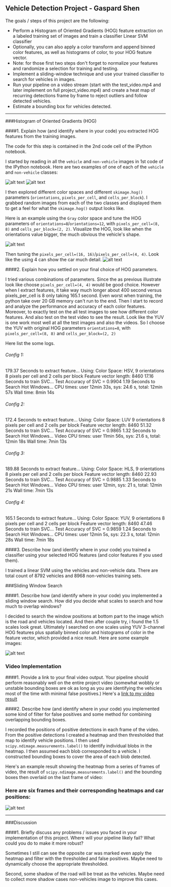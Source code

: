 ## Vehicle Detection Project - Gaspard Shen

The goals / steps of this project are the following:

* Perform a Histogram of Oriented Gradients (HOG) feature extraction on a labeled training set of images and train a classifier Linear SVM classifier
* Optionally, you can also apply a color transform and append binned color features, as well as histograms of color, to your HOG feature vector.
* Note: for those first two steps don't forget to normalize your features and randomize a selection for training and testing.
* Implement a sliding-window technique and use your trained classifier to search for vehicles in images.
* Run your pipeline on a video stream (start with the test_video.mp4 and later implement on full project_video.mp4) and create a heat map of recurring detections frame by frame to reject outliers and follow detected vehicles.
* Estimate a bounding box for vehicles detected.

[//]: # (Image References)
[image1]: ./output_images/car_not_car0.png
[image2]: ./output_images/car_not_car1.png
[image8]: ./output_images/HOG0.png
[image9]: ./output_images/HOG1.png
[image10]:./output_images/HOG2.png
[image3]: ./output_images/sliding_window.png
[image5]: ./output_images/bboxes_and_heat.png
[video1]: ./project_video_out.mp4

---
###Histogram of Oriented Gradients (HOG)

####1. Explain how (and identify where in your code) you extracted HOG features from the training images.

The code for this step is contained in the 2nd code cell of the IPython notebook.

I started by reading in all the `vehicle` and `non-vehicle` images in 1st code of the IPython notebook. Here are two examples of one of each of the `vehicle` and `non-vehicle` classes:

![alt text][image1]
![alt text][image2]

I then explored different color spaces and different `skimage.hog()` parameters (`orientations`, `pixels_per_cell`, and `cells_per_block`).  I grabbed random images from each of the two classes and displayed them to get a feel for what the `skimage.hog()` output looks like.

Here is an example using the `Gray` color space and tune the HOG parameters of `orientations=8`/`orientations=12`, with `pixels_per_cell=(8, 8)` and `cells_per_block=(2, 2)`. Visualize the HOG, look like when the orientations value bigger, the much obvious the vehicle's shape.

![alt text][image9]

Then tuning the `pixels_per_cell=(16, 16)`/`pixels_per_cell=(4, 4)`. Look like the using 4 can show the car much detail.
![alt text][image10]

####2. Explain how you settled on your final choice of HOG parameters.

I tried various combinations of parameters. Since the as previous illustrate look like choose `pixels_per_cell=(4, 4)` would be good choice. However when I extract features, it take way much longer about 400 second versus pixels_per_cell is 8 only taking 165.1 second. Even worst when training, the python take over 20 GB memory can't run to the end. Then I start to record and analyze the performance and accuracy of each color features. Moreover, to exactly test on the all test images to see how different color features. And also test on the test video to see the result. Look like the YUV is one work most well at all the test images and also the videos. So I choose the YUV with original HOG parameters `orientations=8`, with `pixels_per_cell=(8, 8)` and `cells_per_block=(2, 2)`

Here list the some logs.
###### Config 1:
179.37 Seconds to extract feature...
Using: Color Space: HSV, 9 orientations 8 pixels per cell and 2 cells per block
Feature vector length: 8460
17.16 Seconds to train SVC...
Test Accuracy of SVC =  0.9904
1.19 Seconds to Search Hot Windows...
CPU times: user 12min 33s, sys: 24.6 s, total: 12min 57s
Wall time: 8min 14s

###### Config 2:
172.4 Seconds to extract feature...
Using: Color Space: LUV 9 orientations 8 pixels per cell and 2 cells per block
Feature vector length: 8460
51.32 Seconds to train SVC...
Test Accuracy of SVC =  0.9865
1.32 Seconds to Search Hot Windows...
Video
CPU times: user 11min 56s, sys: 21.6 s, total: 12min 18s
Wall time: 7min 13s

###### Config 3:
189.88 Seconds to extract feature...
Using: Color Space: HLS, 9 orientations 8 pixels per cell and 2 cells per block
Feature vector length: 8460
22.93 Seconds to train SVC...
Test Accuracy of SVC =  0.9885
1.33 Seconds to Search Hot Windows...
Video
CPU times: user 12min, sys: 21 s, total: 12min 21s
Wall time: 7min 13s

###### Config 4:
165.1 Seconds to extract feature...
Using: Color Space: YUV, 9 orientations 8 pixels per cell and 2 cells per block
Feature vector length: 8460
47.46 Seconds to train SVC...
Test Accuracy of SVC =  0.9859
1.24 Seconds to Search Hot Windows...
CPU times: user 12min 5s, sys: 22.3 s, total: 12min 28s
Wall time: 7min 18s

####3. Describe how (and identify where in your code) you trained a classifier using your selected HOG features (and color features if you used them).

I trained a linear SVM using the vehicles and non-vehicle data. There are total count of 8792 vehicles and 8968 non-vehicles training sets.

###Sliding Window Search

####1. Describe how (and identify where in your code) you implemented a sliding window search.  How did you decide what scales to search and how much to overlap windows?

I decided to search the window positions at bottom part to the image which is the road and vehicles located. And then after couple try, i found the 1.5 scales look great. Ultimately I searched on one scales using YUV 3-channel HOG features plus spatially binned color and histograms of color in the feature vector, which provided a nice result.  Here are some example images:

![alt text][image3]

### Video Implementation

####1. Provide a link to your final video output.  Your pipeline should perform reasonably well on the entire project video (somewhat wobbly or unstable bounding boxes are ok as long as you are identifying the vehicles most of the time with minimal false positives.)
Here's a [link to my video result](./project_video_out.mp4)


####2. Describe how (and identify where in your code) you implemented some kind of filter for false positives and some method for combining overlapping bounding boxes.

I recorded the positions of positive detections in each frame of the video.  From the positive detections I created a heatmap and then thresholded that map to identify vehicle positions.  I then used `scipy.ndimage.measurements.label()` to identify individual blobs in the heatmap.  I then assumed each blob corresponded to a vehicle.  I constructed bounding boxes to cover the area of each blob detected.  

Here's an example result showing the heatmap from a series of frames of video, the result of `scipy.ndimage.measurements.label()` and the bounding boxes then overlaid on the last frame of video:

### Here are six frames and their corresponding heatmaps and car positions:

![alt text][image5]

---
###Discussion

####1. Briefly discuss any problems / issues you faced in your implementation of this project.  Where will your pipeline likely fail?  What could you do to make it more robust?

Sometimes I still can see the opposite car was marked even apply the heatmap and filter with the thresholded and false positives. Maybe need to dynamically choose the appropriate thresholded.

Second, some shadow of the road will be treat as the vehicles. Maybe need to collect more shadow cases non-vehicles image to improve this cases.
